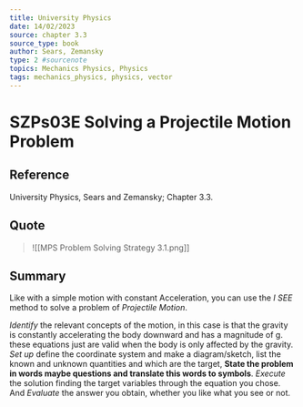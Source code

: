 ```yaml
---
title: University Physics
date: 14/02/2023
source: chapter 3.3
source_type: book 
author: Sears, Zemansky
type: 2 #sourcenote
topics: Mechanics Physics, Physics
tags: mechanics_physics, physics, vector
---
```

# SZPs03E Solving a Projectile Motion Problem
## **Reference**
University Physics, Sears and Zemansky; Chapter 3.3.

## **Quote**
> ![[MPS Problem Solving Strategy 3.1.png]]

## **Summary**
Like with a simple motion with constant Acceleration, you can use the *I SEE* method to solve a problem of *Projectile Motion*.

*Identify* the relevant concepts of the motion, in this case is that the gravity is constantly accelerating the body downward and has a magnitude of g. these equations just are valid when the body is only affected by the gravity. *Set up* define the coordinate system and make a diagram/sketch, list the known and unknown quantities and which are the target, **State the problem in words maybe questions and translate this words to symbols**. *Execute* the solution finding the target variables through the equation you chose. And *Evaluate* the answer you obtain, whether you like what you see or not.